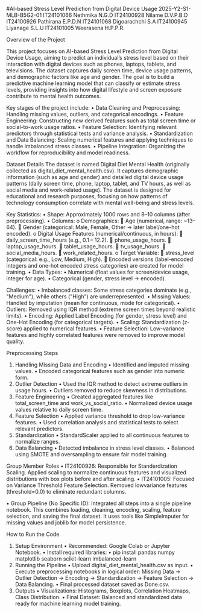 #AI-based Stress Level Prediction from Digital Device Usage
2025-Y2-S1-MLB-B5G2-01
IT24101066	Nethmika N.G.D
IT24100928	Nilame D.V.P.B.D
IT24100926	Pathirana E.P.D.N
IT24101068	Digoarachchi S.A
IT24100945	Liyanage S.L.U
IT24101005	Weerasena H.P.P.R.

Overview of the Project

This project focuses on AI-based Stress Level Prediction from Digital Device Usage, aiming to predict an individual’s stress level based on their interaction with digital devices such as phones, laptops, tablets, and televisions. The dataset captures daily screen time, device usage patterns, and demographic factors like age and gender.
The goal is to build a predictive machine learning model that can classify or estimate stress levels, providing insights into how digital lifestyle and screen exposure contribute to mental health outcomes.

Key stages of the project include:
•	Data Cleaning and Preprocessing: Handling missing values, outliers, and categorical encodings.
•	Feature Engineering: Constructing new derived features such as total screen time or social-to-work usage ratios.
•	Feature Selection: Identifying relevant predictors through statistical tests and variance analysis.
•	Standardization and Data Balancing: Scaling numerical features and applying techniques to handle imbalanced stress classes.
•	Pipeline Integration: Organizing the workflow for reproducibility and model readiness.

Dataset Details
The dataset is named Digital Diet Mental Health (originally collected as digital_diet_mental_health.csv). It captures demographic information (such as age and gender) and detailed digital device usage patterns (daily screen time, phone, laptop, tablet, and TV hours, as well as social media and work-related usage). The dataset is designed for educational and research purposes, focusing on how patterns of technology consumption correlate with mental well-being and stress levels.



Key Statistics:
•	Shape: Approximately 1000 rows and 8–10 columns (after preprocessing).
•	Columns:
 o	Demographics:
  	Age (numerical, range: ~13–64).
  	Gender (categorical: Male, Female, Other → later label/one-hot encoded).
 o	Digital Usage Features (numerical/continuous, in hours):
  	daily_screen_time_hours (e.g., 0.1 – 12.2).
  	phone_usage_hours.
  	laptop_usage_hours.
  	tablet_usage_hours.
  	tv_usage_hours.
  	social_media_hours.
  	work_related_hours.
 o	Target Variable:
  	stress_level (categorical: e.g., Low, Medium, High).
  	Encoded versions (label-encoded integers and one-hot encoded stress categories) are created      for model training.
 •	Data Types:
   •	Numerical (float values for screen/device usage, integer for age).
   •	Categorical (gender, stress level → encoded).

Challenges:
•	Imbalanced classes: Some stress categories dominate (e.g., "Medium"), while others ("High") are underrepresented.
•	Missing Values: Handled by imputation (mean for continuous, mode for categorical).
•	Outliers: Removed using IQR method (extreme screen times beyond realistic limits).
•	Encoding: Applied Label Encoding (for gender, stress level) and One-Hot Encoding (for categorical targets).
•	Scaling: Standardization (z-score) applied to numerical features.
•	Feature Selection: Low-variance features and highly correlated features were removed to improve model quality.

Preprocessing Steps
1.	Handling Missing Data and Encoding
•	Identified and imputed missing values.
•	Encoded categorical features such as gender into numeric form.
2.	Outlier Detection
•	Used the IQR method to detect extreme outliers in usage hours.
•	Outliers removed to reduce skewness in distributions.
3.	Feature Engineering
•	Created aggregated features like total_screen_time and work_vs_social_ratio.
•	Normalized device usage values relative to daily screen time.
4.	Feature Selection
•	Applied variance threshold to drop low-variance features.
•	Used correlation analysis and statistical tests to select relevant predictors.
5.	Standardization
•	StandardScaler applied to all continuous features to normalize ranges.
6.	Data Balancing
•	Detected imbalance in stress level classes.
•	Balanced using SMOTE and oversampling to ensure fair model training.

Group Member Roles
•	IT24100926: Responsible for Standerdization Scaling. Applied scaling to normalize continuous features and visualized distributions with box plots before and after scaling.
•	IT24101005: Focused on Variance Threshold Feature Selection. Removed lowvariance features (threshold=0.0) to eliminate redundant columns.

•	Group Pipeline (No Specific ID): Integrated all steps into a single pipeline notebook. This combines loading, cleaning, encoding, scaling, feature selection, and saving the final dataset. It uses tools like SimpleImputer for missing values and joblib for model persistence.

How to Run the Code
1.	Setup Environment
•	Recommended: Google Colab or Jupyter Notebook.
•	Install required libraries:
•	pip install pandas numpy matplotlib seaborn scikit-learn imbalanced-learn
2.	Running the Pipeline
•	Upload digital_diet_mental_health.csv as input.
•	Execute preprocessing notebooks in logical order:
Missing Data → Outlier Detection → Encoding → Standardization → Feature Selection → Data Balancing.
•	Final processed dataset saved as Done.csv.
3.	Outputs
•	Visualizations: Histograms, Boxplots, Correlation Heatmaps, Class Distribution.
•	Final Dataset: Balanced and standardized data ready for machine learning model training.
